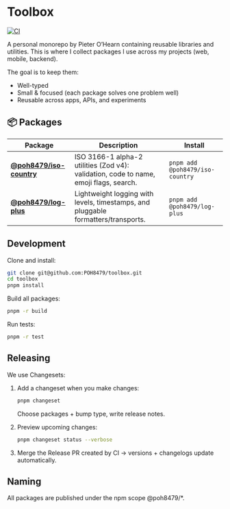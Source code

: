 # Toolbox

[![CI](https://github.com/POH8479/toolbox/actions/workflows/ci.yml/badge.svg)](../../actions/workflows/ci.yml)

A personal monorepo by Pieter O’Hearn containing reusable libraries and utilities.
This is where I collect packages I use across my projects (web, mobile, backend).

The goal is to keep them:

- Well-typed
- Small & focused (each package solves one problem well)
- Reusable across apps, APIs, and experiments

## 📦 Packages

| Package                                                                             | Description                                                                           | Install                         |
| ----------------------------------------------------------------------------------- | ------------------------------------------------------------------------------------- | ------------------------------- |
| **[@poh8479/iso-country](https://github.com/POH8479/toolbox/pkgs/npm/iso-country)** | ISO 3166-1 alpha-2 utilities (Zod v4): validation, code to name, emoji flags, search. | `pnpm add @poh8479/iso-country` |
| **[@poh8479/log-plus](https://github.com/POH8479/toolbox/pkgs/npm/log-plus)**       | Lightweight logging with levels, timestamps, and pluggable formatters/transports.     | `pnpm add @poh8479/log-plus`    |

## Development

Clone and install:

```bash
git clone git@github.com:POH8479/toolbox.git
cd toolbox
pnpm install
```

Build all packages:

```bash
pnpm -r build
```

Run tests:

```bash
pnpm -r test
```

## Releasing

We use Changesets:

1. Add a changeset when you make changes:

   ```bash
   pnpm changeset
   ```

   Choose packages + bump type, write release notes.

2. Preview upcoming changes:

   ```bash
   pnpm changeset status --verbose
   ```

3. Merge the Release PR created by CI → versions + changelogs update automatically.

## Naming

All packages are published under the npm scope @poh8479/\*.
